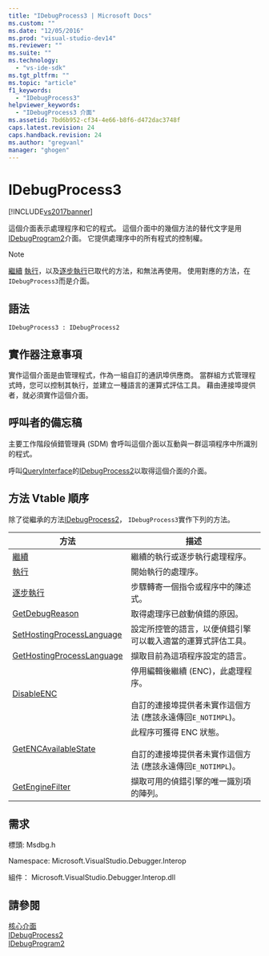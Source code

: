 ```yaml
---
title: "IDebugProcess3 | Microsoft Docs"
ms.custom: ""
ms.date: "12/05/2016"
ms.prod: "visual-studio-dev14"
ms.reviewer: ""
ms.suite: ""
ms.technology: 
  - "vs-ide-sdk"
ms.tgt_pltfrm: ""
ms.topic: "article"
f1_keywords: 
  - "IDebugProcess3"
helpviewer_keywords: 
  - "IDebugProcess3 介面"
ms.assetid: 7bd6b952-cf34-4e66-b8f6-d472dac3748f
caps.latest.revision: 24
caps.handback.revision: 24
ms.author: "gregvanl"
manager: "ghogen"
---
```

# IDebugProcess3
[!INCLUDE[vs2017banner](../../../code-quality/includes/vs2017banner.md)]

這個介面表示處理程序和它的程式。  這個介面中的幾個方法的替代文字是用[IDebugProgram2](../../../extensibility/debugger/reference/idebugprogram2.md)介面。  它提供處理序中的所有程式的控制權。  
  
> [!NOTE]
>  [繼續](../../../extensibility/debugger/reference/idebugprogram2-continue.md) [執行](../../../extensibility/debugger/reference/idebugprogram2-execute.md)，以及[逐步執行](../../../extensibility/debugger/reference/idebugprogram2-step.md)已取代的方法，和無法再使用。  使用對應的方法，在`IDebugProcess3`而是介面。  
  
## 語法  
  
```  
IDebugProcess3 : IDebugProcess2  
```  
  
## 實作器注意事項  
 實作這個介面是由管理程式，作為一組自訂的通訊埠供應商。  當群組方式管理程式時，您可以控制其執行，並建立一種語言的運算式評估工具。  藉由連接埠提供者，就必須實作這個介面。  
  
## 呼叫者的備忘稿  
 主要工作階段偵錯管理員 \(SDM\) 會呼叫這個介面以互動與一群這項程序中所識別的程式。  
  
 呼叫[QueryInterface](/visual-cpp/atl/queryinterface)的[IDebugProcess2](../../../extensibility/debugger/reference/idebugprocess2.md)以取得這個介面的介面。  
  
## 方法 Vtable 順序  
 除了從繼承的方法[IDebugProcess2](../../../extensibility/debugger/reference/idebugprocess2.md)， `IDebugProcess3`實作下列的方法。  
  
|方法|描述|  
|--------|--------|  
|[繼續](../../../extensibility/debugger/reference/idebugprocess3-continue.md)|繼續的執行或逐步執行處理程序。|  
|[執行](../../../extensibility/debugger/reference/idebugprocess3-execute.md)|開始執行的處理序。|  
|[逐步執行](../../../extensibility/debugger/reference/idebugprocess3-step.md)|步驟轉寄一個指令或程序中的陳述式。|  
|[GetDebugReason](../../../extensibility/debugger/reference/idebugprocess3-getdebugreason.md)|取得處理序已啟動偵錯的原因。|  
|[SetHostingProcessLanguage](../../../extensibility/debugger/reference/idebugprocess3-sethostingprocesslanguage.md)|設定所控管的語言，以便偵錯引擎可以載入適當的運算式評估工具。|  
|[GetHostingProcessLanguage](../../../extensibility/debugger/reference/idebugprocess3-gethostingprocesslanguage.md)|擷取目前為這項程序設定的語言。|  
|[DisableENC](../../../extensibility/debugger/reference/idebugprocess3-disableenc.md)|停用編輯後繼續 \(ENC\)，此處理程序。<br /><br /> 自訂的連接埠提供者未實作這個方法 \(應該永遠傳回`E_NOTIMPL`\)。|  
|[GetENCAvailableState](../../../extensibility/debugger/reference/idebugprocess3-getencavailablestate.md)|此程序可獲得 ENC 狀態。<br /><br /> 自訂的連接埠提供者未實作這個方法 \(應該永遠傳回`E_NOTIMPL`\)。|  
|[GetEngineFilter](../../../extensibility/debugger/reference/idebugprocess3-getenginefilter.md)|擷取可用的偵錯引擎的唯一識別項的陣列。|  
  
## 需求  
 標頭: Msdbg.h  
  
 Namespace: Microsoft.VisualStudio.Debugger.Interop  
  
 組件： Microsoft.VisualStudio.Debugger.Interop.dll  
  
## 請參閱  
 [核心介面](../../../extensibility/debugger/reference/core-interfaces.md)   
 [IDebugProcess2](../../../extensibility/debugger/reference/idebugprocess2.md)   
 [IDebugProgram2](../../../extensibility/debugger/reference/idebugprogram2.md)